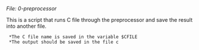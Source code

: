 *File: 0-preprocessor*

This is a script that runs C file through the preprocessor and save the result into another file.

     *The C file name is saved in the variable $CFILE
     *The output should be saved in the file c